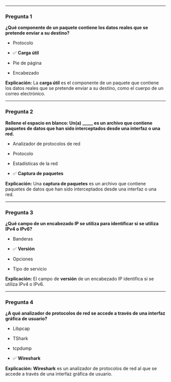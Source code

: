 
---

### Pregunta 1

**¿Qué componente de un paquete contiene los datos reales que se pretende enviar a su destino?**

- Protocolo
    
- ✅ **Carga útil**
    
- Pie de página
    
- Encabezado
    

**Explicación:** La **carga útil** es el componente de un paquete que contiene los datos reales que se pretende enviar a su destino, como el cuerpo de un correo electrónico.

---

### Pregunta 2

**Rellene el espacio en blanco: Un(a) _____ es un archivo que contiene paquetes de datos que han sido interceptados desde una interfaz o una red.**

- Analizador de protocolos de red
    
- Protocolo
    
- Estadísticas de la red
    
- ✅ **Captura de paquetes**
    

**Explicación:** Una **captura de paquetes** es un archivo que contiene paquetes de datos que han sido interceptados desde una interfaz o una red.

---

### Pregunta 3

**¿Qué campo de un encabezado IP se utiliza para identificar si se utiliza IPv4 o IPv6?**

- Banderas
    
- ✅ **Versión**
    
- Opciones
    
- Tipo de servicio
    

**Explicación:** El campo de **versión** de un encabezado IP identifica si se utiliza IPv4 o IPv6.

---

### Pregunta 4

**¿A qué analizador de protocolos de red se accede a través de una interfaz gráfica de usuario?**

- Libpcap
    
- TShark
    
- tcpdump
    
- ✅ **Wireshark**
    

**Explicación:** **Wireshark** es un analizador de protocolos de red al que se accede a través de una interfaz gráfica de usuario.